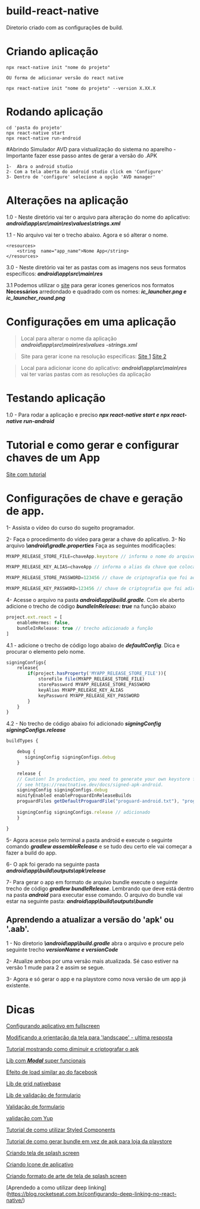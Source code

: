 # build-react-native
Diretorio criado com as configurações de build.


# Criando aplicação

```
npx react-native init "nome do projeto"

OU forma de adicionar versão do react native 

npx react-native init "nome do projeto" --version X.XX.X
```

# Rodando aplicação

```
cd 'pasta do projeto'
npx react-native start
npx react-native run-android
```

#Abrindo Simulador AVD para vistualização do sistema no aparelho - Importante fazer esse passo antes de gerar a versão do .APK

```
1-  Abra o android studio 
2- Com a tela aberta do android studio click em 'Configure'
3- Dentro de 'configure' selecione a opção 'AVD manager'
```

# Alterações na aplicação

1.0 -  Neste diretório vai ter o arquivo para alteração do nome do aplicativo:  ***android\app\src\main\res\values\strings.xml***

1.1 - No arquivo vai ter o trecho abaixo. Agora e só alterar o nome.
```
<resources>
	<string  name="app_name">Nome App</string>
</resources>
``` 

3.0 - Neste diretório vai ter as pastas com as imagens nos seus formatos específicos: ***android\app\src\main\res***

3.1 Podemos utilizar o [site](https://romannurik.github.io/AndroidAssetStudio/icons-launcher.html#foreground.type=clipart&foreground.clipart=android&foreground.space.trim=1&foreground.space.pad=0.25&foreColor=rgba(96%2C%20125%2C%20139%2C%200)&backColor=rgb(68%2C%20138%2C%20255)&crop=0&backgroundShape=square&effects=none&name=ic_launcher) para gerar icones genericos nos formatos **Necessários** arredondado e quadrado com os nomes: ***ic_launcher.png e ic_launcher_round.png***

# Configurações em uma aplicação

> Local para alterar o nome da aplicação ***android\app\src\main\res\values -strings.xml***

> Site para gerar icone na resolução especificas: [Site 1](https://apetools.webprofusion.com/#/tools/imagegorilla)
[Site 2](https://romannurik.github.io/AndroidAssetStudio/icons-launcher.html#foreground.type=clipart&foreground.clipart=android&foreground.space.trim=1&foreground.space.pad=0.25&foreColor=rgba(96%2C%20125%2C%20139%2C%200)&backColor=rgb(68%2C%20138%2C%20255)&crop=0&backgroundShape=square&effects=none&name=ic_launcher) 

> Local para adicionar icone do aplicativo: ***android\app\src\main\res*** vai ter varias pastas com as resoluções da aplicação

# Testando aplicação

1.0 - Para rodar a aplicação e preciso ***npx react-native start e npx react-native run-android***

# Tutorial e como gerar e configurar chaves de um App

[Site com tutorial](https://medium.com/@legalmenti.thaila/gerando-um-apk-react-native-540ad86f546b)


# Configurações de chave e geração de app.

1- Assista o vídeo do curso do sugeito programador.

2- Faça o procedimento do vídeo para gerar a chave do aplicativo.
3- No arquivo ***\android\gradle.properties*** Faça as seguintes modificações: 

```javascript
MYAPP_RELEASE_STORE_FILE=chaveApp.keystore // informa o nome do arquivo da chave

MYAPP_RELEASE_KEY_ALIAS=chaveApp // informa o alias da chave que colocamos quando foi gerada

MYAPP_RELEASE_STORE_PASSWORD=123456 // chave de criptografia que foi adicionado na hora que geramos

MYAPP_RELEASE_KEY_PASSWORD=123456 // chave de criptografia que foi adicionado na hora que geramos
```  

4- Acesse o arquivo na pasta ***android\app\build.gradle***. Com ele aberto adicione o trecho de código ***bundleInRelease: true*** na função abaixo

```javascript
project.ext.react = [
	enableHermes: false,
	bundleInRelease: true // trecho adicionado a função
]
```
4.1 - adicione o trecho de código logo abaixo de ***defaultConfig***. Dica e procurar o elemento pelo nome.

```javascript
signingConfigs{
	release{
		if(project.hasProperty('MYAPP_RELEASE_STORE_FILE')){
			storeFile file(MYAPP_RELEASE_STORE_FILE)
			storePassword MYAPP_RELEASE_STORE_PASSWORD
			keyAlias MYAPP_RELEASE_KEY_ALIAS
			keyPassword MYAPP_RELEASE_KEY_PASSWORD
		}
	}
}
```

4.2 -  No trecho de código abaixo foi adicionado ***signingConfig signingConfigs.release***

```javascript
buildTypes {

	debug {
	   signingConfig signingConfigs.debug
	}

	release {
	// Caution! In production, you need to generate your own keystore file.
	// see https://reactnative.dev/docs/signed-apk-android.
	signingConfig signingConfigs.debug
	minifyEnabled enableProguardInReleaseBuilds
	proguardFiles getDefaultProguardFile("proguard-android.txt"), "proguard-rules.pro"
	
	signingConfig signingConfigs.release // adicionado
	}

}
```

5- Agora acesse pelo terminal a pasta android e execute o seguinte comando ***gradlew assembleRelease*** e se tudo deu certo ele vai começar a fazer a build do app.

6- O apk foi gerado na seguinte pasta ***android\app\build\outputs\apk\release***

7- Para gerar o app em formato de arquivo bundle execute o seguinte trecho de código ***gradlew bundleRelease***. Lembrando que deve está dentro na pasta ***android*** para executar esse comando. O arquivo do bundle vai estar na seguinte pasta: ***android\app\build\outputs\bundle***



## Aprendendo a atualizar a versão do 'apk' ou '.aab'.

1 - No diretorio ***\android\app\build.gradle*** abra o arquivo e procure pelo seguinte trecho ***versionName e versionCode*** 

2- Atualize ambos por uma versão mais atualizada. Sé caso estiver na versão 1 mude para 2 e assim se segue.

3- Agora e só gerar o app e na playstore como nova versão de um app já existente.



# Dicas

[Configurando aplicativo em fullscreen](https://medium.com/@ri7nz/react-native-android-window-fullscreen-bf0c7620f479)

[Modificando a orientação da tela para 'landscape' - ultima resposta](https://stackoverflow.com/questions/40235342/react-native-landscape-mode-for-only-one-page)

[Tutorial mostrando como diminuir e criptografar o apk](https://blog.rocketseat.com.br/reduzindo-o-tamanho-das-builds-para-android-no-react-native/)

[Lib com ***Modal*** super funcionais](https://jeremybarbet.github.io/react-native-modalize/#/)

[Efeito de load similar ao do facebook](https://www.youtube.com/watch?v=lI9JtRjc2Qo&t=120s)

[Lib de grid nativebase](https://github.com/GeekyAnts/react-native-easy-grid)

[Lib de validação de formulario](https://medium.com/@mauriciosoares_2818/formik-yup-hooks-gerenciando-formul%C3%A1rios-no-react-native-bdfc7018eab9)

[Validação de formulario](https://blog.logrocket.com/react-native-form-validations-with-formik-and-yup/)

[validação com Yup](https://bradhick.medium.com/yup-valida%C3%A7%C3%B5es-no-react-de-uma-forma-muito-simples-700c039114e3)

[Tutorial de como utilizar Styled Components](https://www.youtube.com/watch?v=R3S8DEzEn6s)

[Tutorial de como gerar bundle em vez de apk para loja da playstore](http://www2.decom.ufop.br/terralab/como-publicar-um-aplicativo-feito-em-react-native-na-play-store/#:~:text=Gerando%20o%20AAB%20de%20Lan%C3%A7amento&text=A%20fun%C3%A7%C3%A3o%20bundleRelease%20criar%C3%A1%20um,enviado%20para%20a%20Google%20Play)

[Criando tela de splash screen](https://medium.com/@willjcpower/configurando-a-splash-screen-no-react-native-cli-android-630e4255da22)

[Criando Icone de aplicativo](https://romannurik.github.io/AndroidAssetStudio/icons-launcher.html#foreground.type=clipart&foreground.clipart=android&foreground.space.trim=1&foreground.space.pad=0.25&foreColor=rgba(96%2C%20125%2C%20139%2C%200)&backColor=rgb(68%2C%20138%2C%20255)&crop=0&backgroundShape=square&effects=none&name=ic_launcher)

[Criando formato de arte de tela de splash screen](https://apetools.webprofusion.com/#/tools/imagegorilla)

[Aprendedo a como utilizar deep linking] (https://blog.rocketseat.com.br/configurando-deep-linking-no-react-native/)
